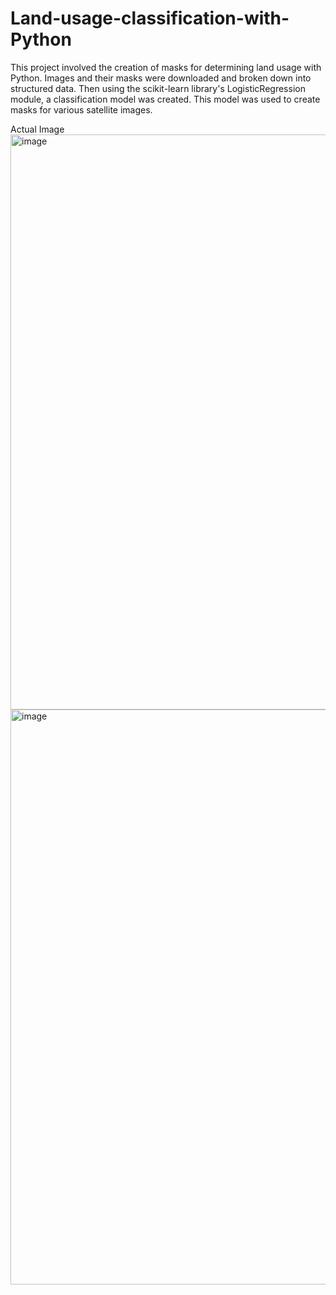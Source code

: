 # Land-usage-classification-with-Python
This project involved the creation of masks for determining land usage with Python. Images and their masks were downloaded and broken down into structured data. Then using the scikit-learn library's LogisticRegression module, a classification model was created. This model was used to create masks for various satellite images.

Actual Image
<img width="920" alt="image" src="https://github.com/Amloner/Land-usage-classification-with-Python/assets/124287518/0ac0832f-0379-45f6-9c2a-87bb87726e9f">
<img width="920" alt="image" src="https://github.com/Amloner/Land-usage-classification-with-Python/assets/124287518/e928364c-dc23-4528-ba8e-a0357f1cb13d">
